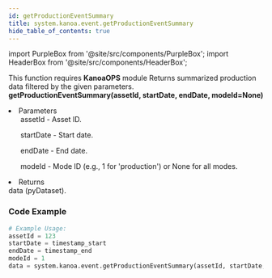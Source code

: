 ```yaml
---
id: getProductionEventSummary
title: system.kanoa.event.getProductionEventSummary
hide_table_of_contents: true
---
```


import PurpleBox from '@site/src/components/PurpleBox';
import HeaderBox from '@site/src/components/HeaderBox';

<PurpleBox>This function requires <b>KanoaOPS</b> module</PurpleBox>
<HeaderBox header="Description">
    Returns summarized production data filtered by the given parameters.
</HeaderBox>
<HeaderBox header="Syntax">
    <b>getProductionEventSummary(assetId, startDate, endDate, modeId=None)</b>
    <li>Parameters <br />
        <ul>assetId - Asset ID.</ul>
        <ul>startDate - Start date.</ul>
        <ul>endDate - End date.</ul>
        <ul>modeId - Mode ID (e.g., 1 for 'production') or None for all modes.</ul>
    </li>
    <li>Returns <br />
        data (pyDataset).
    </li>
</HeaderBox>

### Code Example

```python
# Example Usage:
assetId = 123
startDate = timestamp_start
endDate = timestamp_end
modeId = 1
data = system.kanoa.event.getProductionEventSummary(assetId, startDate, endDate, modeId)
